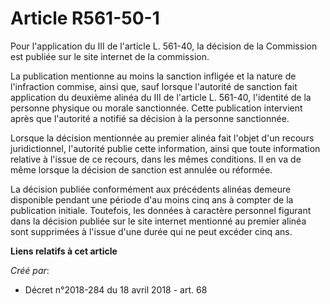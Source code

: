 # Article R561-50-1

Pour l'application du III de l'article L. 561-40, la décision de la Commission est publiée sur le site internet de la
commission.

La publication mentionne au moins la sanction infligée et la nature de l'infraction commise, ainsi que, sauf lorsque
l'autorité de sanction fait application du deuxième alinéa du III de l'article L. 561-40, l'identité de la personne physique
ou morale sanctionnée. Cette publication intervient après que l'autorité a notifié sa décision à la personne sanctionnée.

Lorsque la décision mentionnée au premier alinéa fait l'objet d'un recours juridictionnel, l'autorité publie cette
information, ainsi que toute information relative à l'issue de ce recours, dans les mêmes conditions. Il en va de même
lorsque la décision de sanction est annulée ou réformée.

La décision publiée conformément aux précédents alinéas demeure disponible pendant une période d'au moins cinq ans à compter
de la publication initiale. Toutefois, les données à caractère personnel figurant dans la décision publiée sur le site
internet mentionné au premier alinéa sont supprimées à l'issue d'une durée qui ne peut excéder cinq ans.

**Liens relatifs à cet article**

_Créé par_:

  - Décret n°2018-284 du 18 avril 2018 - art. 68
